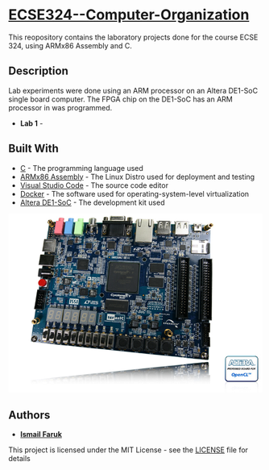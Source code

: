 # [ECSE324--Computer-Organization](https://www.mcgill.ca/study/2017-2018/courses/ecse-324)

This reopository contains the laboratory projects done for the course ECSE 324, using ARMx86 Assembly and C.

## Description

Lab experiments were done using an ARM processor on an Altera DE1-SoC single board computer. The FPGA chip on the DE1-SoC has an ARM processor in was programmed.

* **Lab 1** - 

## Built With

* [C](https://en.wikipedia.org/wiki/C_(programming_language)) - The programming language used
* [ARMx86 Assembly](https://www.ubuntu.com/) - The Linux Distro used for deployment and testing
* [Visual Studio Code](https://code.visualstudio.com/) - The source code editor
* [Docker](https://www.docker.com/) - The software used for operating-system-level virtualization
* [Altera DE1-SoC](https://www.terasic.com.tw/cgi-bin/page/archive.pl?Language=English&No=836) - The development kit used

![Altera DE1-SoC](Altera%20DE1-SoC.jpg)

## Authors

* [**Ismail Faruk**](https://github.com/ismailfaruk)

This project is licensed under the MIT License - see the [LICENSE](LICENSE) file for details
